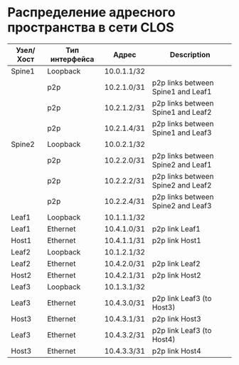 # Распределение адресного пространства в сети CLOS
| Узел/Хост | Тип интерфейса | Адрес | Description |
| ----------- | ---------- | -------- | ---------- |
| Spine1 | Loopback | 10.0.1.1/32 |
|      | p2p | 10.2.1.0/31 | p2p links between Spine1 and Leaf1 |
|      | p2p | 10.2.1.2/31 | p2p links between Spine1 and Leaf2 |
|      | p2p | 10.2.1.4/31 | p2p links between Spine1 and Leaf3 |
| Spine2 | Loopback | 10.0.2.1/32 |
|      | p2p | 10.2.2.0/31 | p2p links between Spine2 and Leaf1 |
|      | p2p | 10.2.2.2/31 | p2p links between Spine2 and Leaf2 |
|      | p2p | 10.2.2.4/31 | p2p links between Spine2 and Leaf3 |
| Leaf1 | Loopback | 10.1.1.1/32 | 
| Leaf1 | Ethernet | 10.4.1.0/31 | p2p link Leaf1 |
| Host1 | Ethernet | 10.4.1.1/31 | p2p link Host1 |
| Leaf2 | Loopback | 10.1.2.1/32 |
| Leaf2 | Ethernet | 10.4.2.0/31 | p2p link Leaf2 |
| Host2 | Ethernet | 10.4.2.1/31 | p2p link Host2 |
| Leaf3 | Loopback | 10.1.3.1/32 |
| Leaf3 | Ethernet | 10.4.3.0/31 | p2p link Leaf3 (to Host3) |
| Host3 | Ethernet | 10.4.3.1/31 | p2p link Host3 |
| Leaf3 | Ethernet | 10.4.3.2/31 | p2p link Leaf3 (to Host4) | 
| Host3 | Ethernet | 10.4.3.3/31 | p2p link Host4 |

